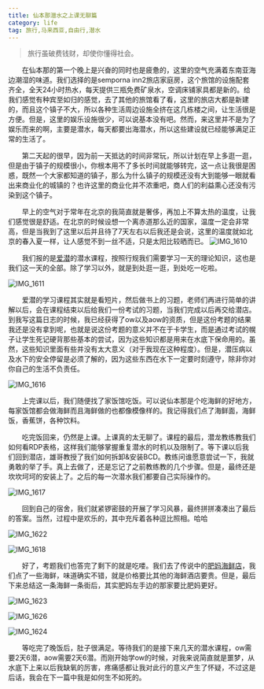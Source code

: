 ```yaml
---
title: 仙本那潜水之上课无聊篇
category: life
tag: 旅行,马来西亚,自由行,潜水
---
```


> 旅行虽破费钱财，却使你懂得社会。

　　在仙本那的第一个晚上是兴奋的同时也是疲惫的，这里的空气充满着东南亚海边潮湿的味道。我们选择的是semporna inn2旅店家庭房，这个旅馆的设施配套齐全，全天24小时热水，每天提供三瓶免费矿泉水，空调床铺家具都是新的。给我们感觉有种宾至如归的感觉，去了其他的旅馆看了看，这里的旅店大都是新建的，而且这个镇子不大，所以各种生活周边设施全挤在这几栋楼之间，让生活很是方便。但是，这里的娱乐设施很少，可以说基本没有吧。然而，来这里并不是为了娱乐而来的啊，主要是潜水，每天都要出海潜水，所以这些建设就已经能够满足正常的生活了。

　　第二天起的很早，因为前一天抵达的时间非常玩，所以计划在早上多逛一逛，但是由于镇子的规模很小，你根本用不了多长时间就能够转完，这一点让我很是困惑，既然一个大家都知道的镇子，那么为什么镇子的规模还没有大到能够一眼就看出来商业化的城镇的？也许这里的商业化并不浓重吧，商人们的利益熏心还没有污染到这个镇子。

　　早上的空气对于常年在北京的我简直就是奢侈，再加上不算太热的温度，让我们感觉很是舒适。在北京的时候设想一个离赤道那么近的国家，温度一定会非常高，但是当我到了这里以后并且待了7天左右以后我还是会说，这里的温度就如北京的春入夏一样，让人感觉不到一丝不适，只是太阳比较晒而已。
![IMG_1610](https://ooo.0o0.ooo/2017/01/06/586fa3991e51b.jpg)

　　我们报的是[爱潜](http://www.dianping.com/shop/22966849)的潜水课程，按照行规我们需要学习一天的理论知识，这也是我们这一天的全部。除了学习以外，就是到处逛一逛，到处吃一吃啦。

![IMG_1611](https://ooo.0o0.ooo/2017/01/06/586fa39dc0ba7.jpg)


　　爱潜的学习课程其实就是看短片，然后做书上的习题，老师们再进行简单的讲解以后，会在课程结束以后给我们一份考试的习题，当我们完成以后再交给潜店。到我写这篇日志的时候，我已经获得了ow以及aow的资质，但是这份考题的结果我还是没有拿到呢，也就是说这份考题的意义并不在于卡学生，而是通过考试的幌子让学生死记硬背那些基本的尝试，因为这些知识都是用来在水底下保命用的。虽然，这些知识里面有些并没有太大意义（对于我现在这种程度）。但是，潜压病以及水下的安全停留是必须了解的，因为这些东西在水下一定要时刻遵守，除非你对你自己的生活不负责任。


![IMG_1616](https://ooo.0o0.ooo/2017/01/06/586fa420d07ec.jpg)

　　上完课以后，我们随便找了家饭馆吃饭。可以说仙本那是个吃海鲜的好地方，每家饭馆都会做海鲜而且海鲜做的也都像模像样的。我记得我们点了海鲜面，海鲜饭，香蕉饼，各种饮料。

　　吃完饭回来，仍然是上课。上课真的太无聊了。课程的最后，潜龙教练教我们如何看RDP表格，这样我们能够掌握重复潜水的时机以及限制了。等下课以后我们回到潜店，雄哥教授了我们如何拆卸&安装BCD。教练问谁愿意尝试一下，我就勇敢的举了手。真上去做了，还是忘记了之前教练教的几个步骤。但是，最终还是坎坎坷坷的安装上了。之后的每一次潜水我们都要自己实际操作的。

![IMG_1617](https://ooo.0o0.ooo/2017/01/06/586fa45329f35.jpg)

　　回到自己的宿舍，我们就紧锣密鼓的开展了学习风暴，最终拼拼凑凑出了最后的答案。当然，过程中是欢乐的，其中充斥着各种逗比照相。哈哈

![IMG_1622](https://ooo.0o0.ooo/2017/01/06/586fa43b16117.jpg)

![IMG_1618](https://ooo.0o0.ooo/2017/01/06/586fa3b567289.jpg)

　　好了，考题我们也答完了剩下的就是吃喽。我们去了传说中的[肥妈海鲜店](http://place.qyer.com/poi/V2UJYVFiBzJTZ1I6/)，我们点了一些海鲜，味道确实不错，就是价格要比其他的海鲜酒店要贵。但是，最后下来总结这一条海鲜一条街后，其实肥妈左手边的那家要比肥妈更好。

![IMG_1623](https://ooo.0o0.ooo/2017/01/06/586fa44b7a3be.jpg)

![IMG_1626](https://ooo.0o0.ooo/2017/01/06/586fa66fe9894.jpg)

![IMG_1624](https://ooo.0o0.ooo/2017/01/06/586fa69ca9e78.jpg)

　　等吃完了晚饭后，肚子很满足。等待我们的是接下来几天的潜水课程，ow需要2天6潜，aow需要2天6潜。而刚开始学ow的时候，对我来说简直就是噩梦，从水底下上来以后我缺氧的厉害，疼痛感都让我对此行的意义产生了怀疑，不过这是后话，我会在下一篇中我是如何生不如死的。











